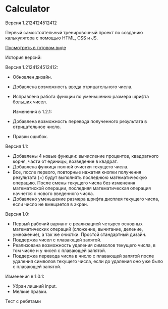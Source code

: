 # Calculator
Версия 1.2124124512412

Первый самостоятельный тренировочный проект по созданию калькулятора с помощью HTML, CSS и JS.

[Посмотреть в готовом виде](https://edmsl.github.io/calculator/)

История версий:

Версия 1.2124124512412:
  - Обновлен дизайн.
  - Добавлена возможность ввода отрицательного числа.
  - Исправлена работа функции по уменьшению размера шрифта больших чисел.
  
    Изменения в 1.2.1:
  - Добавлена возможность перевода полученного результата в отрицательное число.
  - Правки ошибок.

Версия 1.1:
  - Добавлены 4 новые функции: вычисление процентов, квадратного корня, части от единицы, возведение в квадрат.
  - Добавлена функиця полной очистки текущего числа.
  - Все, после первого, повторные нажатия кнопки получения результата (=) будут выполнять последнюю математическую операцию. После смены текущего числа без изменения математиской операции, последняя математическая операция начнется с нового введенного числа.
  - Добавлено уменьшение размера шрифта дисплея текущего числа, если число не вмещается в экран.

Версия 1.0:
  - Первый рабочий вариант с реализацией четырех основных математических операций (сложение, вычитание, деление, умножение), а так же очистки. Простой стандартный дизайн.
  - Поддержка чисел с плавающей запятой.
  - Реализована возможность удаления символов текущего числа, в том числе и у чисел с плавающей запятой.
  - Поддержка перевода числа в число с плавающей запятой после удаления символов текущего числа, если до удаления оно уже было с плавающей запятой.

  Изменения в 1.0.1:
  - Убран лишний input.
  - Мелкие правки.

  Тест с ребятами
